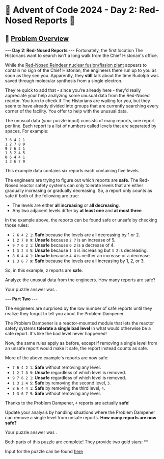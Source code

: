 # 🎄 Advent of Code 2024 - Day 2: Red-Nosed Reports 🎅

## 🌟 [Problem Overview](https://adventofcode.com/2024/day/2)

**--- Day 2: Red-Nosed Reports ---**
Fortunately, the first location The Historians want to search isn't a long walk from the Chief Historian's office.

While the [Red-Nosed Reindeer nuclear fusion/fission plant](https://adventofcode.com/2015/day/19) appears to contain no sign of the Chief Historian, the engineers there run up to you as soon as they see you. Apparently, they **still** talk about the time Rudolph was saved through molecular synthesis from a single electron.

They're quick to add that - since you're already here - they'd really appreciate your help analyzing some unusual data from the Red-Nosed reactor. You turn to check if The Historians are waiting for you, but they seem to have already divided into groups that are currently searching every corner of the facility. You offer to help with the unusual data.

The unusual data (your puzzle input) consists of many reports, one report per line. Each report is a list of numbers called levels that are separated by spaces. For example:

``` plaintext
7 6 4 2 1
1 2 7 8 9
9 7 6 2 1
1 3 2 4 5
8 6 4 4 1
1 3 6 7 9
```


This example data contains six reports each containing five levels.

The engineers are trying to figure out which reports are **safe**. The Red-Nosed reactor safety systems can only tolerate levels that are either gradually increasing or gradually decreasing. So, a report only counts as safe if both of the following are true:

* The levels are either **all increasing** or **all decreasing**.
* Any two adjacent levels differ by **at least one** and **at most three**.

In the example above, the reports can be found safe or unsafe by checking those rules:

* `7 6 4 2 1`: **Safe** because the levels are all decreasing by 1 or 2.
* `1 2 7 8 9`: **Unsafe** because `2 7` is an increase of 5.
* `9 7 6 2 1`: **Unsafe** because `6 2` is a decrease of 4.
* `1 3 2 4 5`: **Unsafe** because `1 3` is increasing but `3 2` is decreasing.
* `8 6 4 4 1`: **Unsafe** because `4 4` is neither an increase or a decrease.
* `1 3 6 7 9`: **Safe** because the levels are all increasing by 1, 2, or 3.

So, in this example, `2` reports are **safe**.

Analyze the unusual data from the engineers. How many reports are safe?

Your puzzle answer was <REDACTED>.

**--- Part Two ---**

The engineers are surprised by the low number of safe reports until they realize they forgot to tell you about the Problem Dampener.

The Problem Dampener is a reactor-mounted module that lets the reactor safety systems **tolerate a single bad level** in what would otherwise be a safe report. It's like the bad level never happened!

Now, the same rules apply as before, except if removing a single level from an unsafe report would make it safe, the report instead counts as safe.

More of the above example's reports are now safe:

* `7 6 4 2 1`: **Safe** without removing any level.
* `1 2 7 8 9`: **Unsafe** regardless of which level is removed.
* `9 7 6 2 1`: **Unsafe** regardless of which level is removed.
* `1 3 2 4 5`: **Safe** by removing the second level, `3`.
* `8 6 4 4 1`: **Safe** by removing the third level, `4`.
* `1 3 6 7 9`: **Safe** without removing any level.


Thanks to the Problem Dampener, `4` reports are actually **safe**!

Update your analysis by handling situations where the Problem Dampener can remove a single level from unsafe reports. **How many reports are now safe?**

Your puzzle answer was <REDACTED>.

Both parts of this puzzle are complete! They provide two gold stars: **



Input for the puzzle can be found [here](./input1.txt)